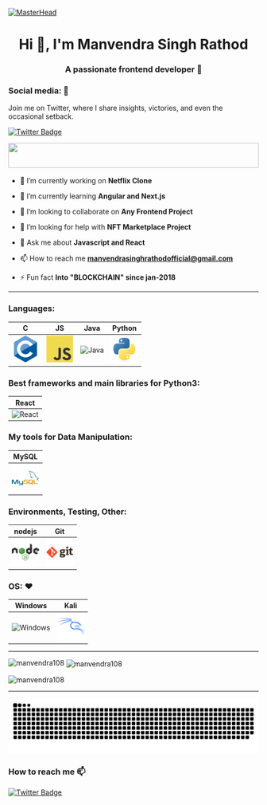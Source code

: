 [![MasterHead](https://i.pinimg.com/originals/a5/3b/c3/a53bc3eb7390edcb1711945f882a92cc.gif)](https://codegrills.in)

<h1 align="center">Hi 👋, I'm Manvendra Singh Rathod</h1>
<h3 align="center">A passionate frontend developer 👾</h3>
 
 
### Social media: 📡   
Join me on Twitter, where I share insights, victories, and even the occasional setback. 

[![Twitter Badge](https://img.shields.io/twitter/follow/manvendra_100?logo=twitter&style=for-the-badge)](https://twitter.com/Manvendra_100)


<img width="100%" height="50" src="https://i.imgur.com/dBaSKWF.gif"/>


- 🔭 I’m currently working on **Netflix Clone**

- 🌱 I’m currently learning **Angular and Next.js**

- 👯 I’m looking to collaborate on **Any Frontend Project**

- 🤝 I’m looking for help with **NFT Marketplace Project**

- 💬 Ask me about **Javascript and React**

- 📫 How to reach me **manvendrasinghrathodofficial@gmail.com**

- ⚡ Fun fact **Into "BLOCKCHAIN" since jan-2018**


---

<div>

### Languages:
| C | JS | Java | Python |
|----------|----------|----------|-----|
| <img src="https://github.com/devicons/devicon/blob/master/icons/c/c-original.svg" title="C"  alt="C" width="55" height="55"/> |  <img src="https://github.com/devicons/devicon/blob/master/icons/javascript/javascript-original.svg" title="JavaScript" alt="JavaScript" width="55" height="55"/> |  <img src="https://cdn-icons-png.flaticon.com/128/226/226777.png" title="Solidity" alt="Java" width="55" height="55"/>|<img src="https://github.com/devicons/devicon/blob/master/icons/python/python-original.svg" title="Python"  alt="Python" width="55" height="55"/> |

  

### Best frameworks and main libraries for Python3:

| React | 
|----------|
|  <img src="https://cdn-icons-png.flaticon.com/128/919/919851.png" title="React"  alt="React" width="55" height="55"/>|


### My tools for Data Manipulation:

| MySQL |
|----------|
|<img src="https://github.com/devicons/devicon/blob/master/icons/mysql/mysql-original-wordmark.svg" title="MySQL" alt="MySQL" width="55" height="55"/>|



  
### Environments, Testing, Other:

| nodejs | Git |
|----------|----------|
|<img src="https://github.com/devicons/devicon/blob/master/icons/nodejs/nodejs-original-wordmark.svg" title="nodejs" alt="NodeJS" width="55" height="55"/>|<img src="https://github.com/devicons/devicon/blob/master/icons/git/git-original-wordmark.svg" title="Git" alt="Git" width="55" height="55"/>|


### OS: ❤️

| Windows | Kali |
|----------|----------|
| <img src="https://cdn-icons-png.flaticon.com/128/888/888882.png" title="Windows" alt="Windows" width="55" height="55"/>| <img src="https://github.com/canaleal/devicon/blob/new-icon-kali-linux/icons/kalilinux/kalilinux-original-wordmark.svg" title="Linux" alt="Linux" width="55" height="55"/>|



</div>

---




<p><img align="left" src="https://github-readme-stats.vercel.app/api/top-langs?username=manvendra108&show_icons=true&locale=en&layout=compact&theme=vision-friendly-dark" alt="manvendra108" /></p>

<p>&nbsp;<img align="center" src="https://github-readme-stats.vercel.app/api?username=manvendra108&show_icons=true&locale=en&theme=vision-friendly-dark" alt="manvendra108" /></p>

<p><img align="center" src="https://github-readme-streak-stats.herokuapp.com/?user=manvendra108&&theme=vision-friendly-dark" alt="manvendra108" /></p>
  
---
<p align="center">
 <img width="1000" src="https://raw.githubusercontent.com/platane/snk/output/github-contribution-grid-snake-dark.svg" alt="snake"/>
</p>



### How to reach me :mailbox:
[![Twitter Badge](https://img.shields.io/twitter/follow/manvendra_100?logo=twitter&style=for-the-badge)](https://twitter.com/Manvendra_100)


